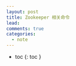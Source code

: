 ```yaml
---
layout: post
title: Zookeeper 相关命令
lead: 
comments: true
categories: 
  - note
---
```


- toc
{: toc }



